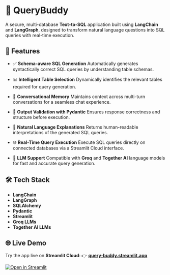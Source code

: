 # 🤖 QueryBuddy

A secure, multi-database **Text-to-SQL** application built using **LangChain** and **LangGraph**, designed to transform natural language questions into SQL queries with real-time execution.

## 🚀 Features

* ✅ **Schema-aware SQL Generation**
  Automatically generates syntactically correct SQL queries by understanding table schemas.

* 📊 **Intelligent Table Selection**
  Dynamically identifies the relevant tables required for query generation.

* 💬 **Conversational Memory**
  Maintains context across multi-turn conversations for a seamless chat experience.

* 🔎 **Output Validation with Pydantic**
  Ensures response correctness and structure before execution.

* 📄 **Natural Language Explanations**
  Returns human-readable interpretations of the generated SQL queries.

* 🌐 **Real-Time Query Execution**
  Execute SQL queries directly on connected databases via a Streamlit Cloud interface.

* 🧠 **LLM Support**
  Compatible with **Groq** and **Together AI** language models for fast and accurate query generation.

## 🛠 Tech Stack

* **LangChain**
* **LangGraph**
* **SQLAlchemy**
* **Pydantic**
* **Streamlit**
* **Groq LLMs**
* **Together AI LLMs**

## 🌐 Live Demo

Try the app live on **Streamlit Cloud**:
👉 [**query-buddy.streamlit.app**](https://query-buddy.streamlit.app/)

[![Open in Streamlit](https://static.streamlit.io/badges/streamlit_badge_black_white.svg)](https://query-buddy.streamlit.app/)

